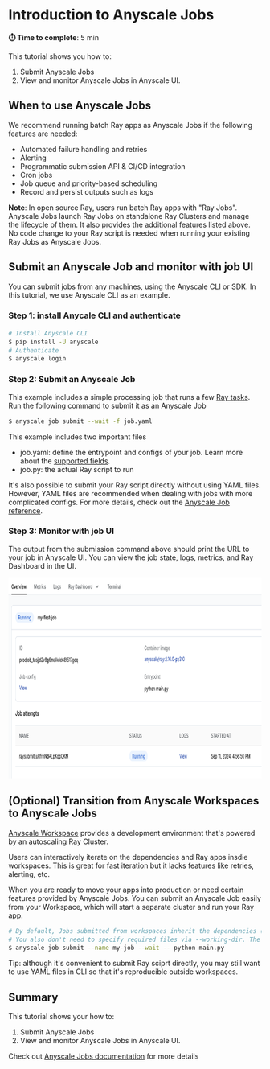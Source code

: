 # Introduction to Anyscale Jobs

**⏱️ Time to complete**: 5 min

This tutorial shows you how to:

1. Submit Anyscale Jobs
2. View and monitor Anyscale Jobs in Anyscale UI.

## When to use Anyscale Jobs

We recommend running batch Ray apps as Anyscale Jobs if the following features are needed: 
- Automated failure handling and retries
- Alerting
- Programmatic submission API & CI/CD integration
- Cron jobs
- Job queue and priority-based scheduling
- Record and persist outputs such as logs


**Note**: In open source Ray, users run batch Ray apps with "Ray Jobs". Anyscale Jobs launch Ray Jobs on standalone Ray Clusters and manage the lifecycle of them. It also provides the additional features listed above. No code change to your Ray script is needed when running your existing Ray Jobs as Anyscale Jobs.
## Submit an Anyscale Job and monitor with job UI

You can submit jobs from any machines, using the Anyscale CLI or SDK. In this tutorial, we use Anyscale CLI as an example. 
### Step 1: install Anycale CLI and authenticate
```bash
# Install Anyscale CLI
$ pip install -U anyscale
# Authenticate
$ anyscale login
```

### Step 2: Submit an Anyscale Job
This example includes a simple processing job that runs a few [Ray tasks](https://docs.ray.io/en/latest/ray-core/key-concepts.html#tasks). Run the following command to submit it as an Anyscale Job

```bash
$ anyscale job submit --wait -f job.yaml
```
This example includes two important files <br>
- job.yaml: define the entrypoint and configs of your job. Learn more about the [supported fields](https://docs.anyscale.com/reference/job-api#jobconfig). <br>
- job.py: the actual Ray script to run

 It's also possible to submit your Ray script directly without using YAML files. However, YAML files are recommended when dealing with jobs with more complicated configs. For more details, check out the [Anyscale Job reference](https://docs.anyscale.com/reference/job-api).


### Step 3: Monitor with job UI

The output from the submission command above should print the URL to your job in Anyscale UI. You can view the job state, logs, metrics, and Ray Dashboard in the UI.

<img src="assets/anyscale-job.png" height=400px>


## (Optional) Transition from Anyscale Workspaces to Anyscale Jobs
[Anyscale Workspace](https://docs.anyscale.com/platform/workspaces/) provides a development environment that's powered by an autoscaling Ray Cluster.

Users can interactively iterate on the dependencies and Ray apps insdie workspaces. This is great for fast iteration but it lacks features like retries, alerting, etc.

When you are ready to move your apps into production or need certain features provided by Anyscale Jobs. You can submit an Anyscale Job easily from your Workspace, which will start a separate cluster and run your Ray app.

```bash
# By default, Jobs submitted from workspaces inherit the dependencies (conatiner image and runtime dependencies) and compute config of the workspace. 
# You also don't need to specify required files via --working-dir. The workspace directory is used automatically.
$ anyscale job submit --name my-job --wait -- python main.py
```
Tip: although it's convenient to submit Ray sciprt directly, you may still want to use YAML files in CLI so that it's reproducible outside workspaces.


## Summary

This tutorial shows your how to:
1. Submit Anyscale Jobs
2. View and monitor Anyscale Jobs in Anyscale UI.

Check out [Anyscale Jobs documentation](https://docs.anyscale.com/platform/jobs/) for more details